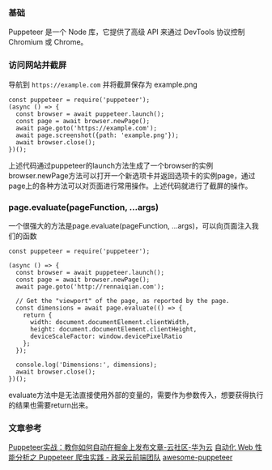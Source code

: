 ### 基础
Puppeteer 是一个 Node 库，它提供了高级 API 来通过 DevTools 协议控制 Chromium 或 Chrome。


### 访问网站并截屏
导航到 `https://example.com` 并将截屏保存为 example.png

```
const puppeteer = require('puppeteer');
(async () => {
  const browser = await puppeteer.launch();
  const page = await browser.newPage();
  await page.goto('https://example.com');
  await page.screenshot({path: 'example.png'});
  await browser.close();
})();
```
上述代码通过puppeteer的launch方法生成了一个browser的实例
browser.newPage方法可以打开一个新选项卡并返回选项卡的实例page，通过page上的各种方法可以对页面进行常用操作。上述代码就进行了截屏的操作。

### page.evaluate(pageFunction, ...args)
一个很强大的方法是page.evaluate(pageFunction, ...args)，可以向页面注入我们的函数
```
const puppeteer = require('puppeteer');

(async () => {
  const browser = await puppeteer.launch();
  const page = await browser.newPage();
  await page.goto('http://rennaiqian.com');

  // Get the "viewport" of the page, as reported by the page.
  const dimensions = await page.evaluate(() => {
    return {
      width: document.documentElement.clientWidth,
      height: document.documentElement.clientHeight,
      deviceScaleFactor: window.devicePixelRatio
    };
  });

  console.log('Dimensions:', dimensions);
  await browser.close();
})();
```
evaluate方法中是无法直接使用外部的变量的，需要作为参数传入，想要获得执行的结果也需要return出来。

### 文章参考
[Puppeteer实战：教你如何自动在掘金上发布文章-云社区-华为云](https://bbs.huaweicloud.com/blogs/215632)
[自动化 Web 性能分析之 Puppeteer 爬虫实践 - 政采云前端团队](https://www.zoo.team/article/puppeteer)
[awesome-puppeteer](https://github.com/transitive-bullshit/awesome-puppeteer)